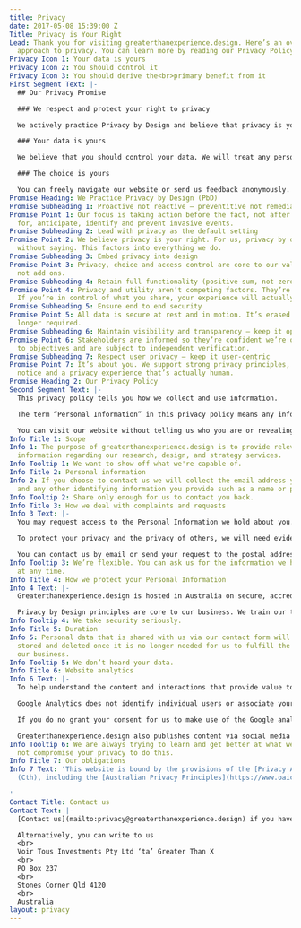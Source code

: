 ```yaml
---
title: Privacy
date: 2017-05-08 15:39:00 Z
Title: Privacy is Your Right
Lead: Thank you for visiting greaterthanexperience.design. Here’s an overview of our
  approach to privacy. You can learn more by reading our Privacy Policy below.
Privacy Icon 1: Your data is yours
Privacy Icon 2: You should control it
Privacy Icon 3: You should derive the<br>primary benefit from it
First Segment Text: |-
  ## Our Privacy Promise

  ### We respect and protect your right to privacy

  We actively practice Privacy by Design and believe that privacy is your human right. We will do everything that can be reasonably expected to secure your information and maintain your privacy.

  ### Your data is yours

  We believe that you should control your data. We will treat any personal information you choose to share with us as a temporary custodianship, and will only use it for the specific purpose agreed when you chose to share it with us.

  ### The choice is yours

  You can freely navigate our website or send us feedback anonymously. If you want help with something specific, we’ll use the information you provide us via our [Contact Form](https://greaterthanexperience.design/contact/index.html) to tailor a response that comes directly to you. That’s the extent to which your personal information will be used.
Promise Heading: We Practice Privacy by Design (PbD)
Promise Subheading 1: Proactive not reactive — preventitive not remedial
Promise Point 1: Our focus is taking action before the fact, not after it. We plan
  for, anticipate, identify and prevent invasive events.
Promise Subheading 2: Lead with privacy as the default setting
Promise Point 2: We believe privacy is your right. For us, privacy by default goes
  without saying. This factors into everything we do.
Promise Subheading 3: Embed privacy into design
Promise Point 3: Privacy, choice and access control are core to our value proposition,
  not add ons.
Promise Subheading 4: Retain full functionality (positive-sum, not zero-sum)
Promise Point 4: Privacy and utility aren’t competing factors. They’re complementary.
  If you’re in control of what you share, your experience will actually be better.
Promise Subheading 5: Ensure end to end security
Promise Point 5: All data is secure at rest and in motion. It’s erased when it’s no
  longer required.
Promise Subheading 6: Maintain visibility and transparency — keep it open
Promise Point 6: Stakeholders are informed so they’re confident we’re operating according
  to objectives and are subject to independent verification.
Promise Subheading 7: Respect user privacy — keep it user-centric
Promise Point 7: It’s about you. We support strong privacy principles, appropriate
  notice and a privacy experience that’s actually human.
Promise Heading 2: Our Privacy Policy
Second Segment Text: |-
  This privacy policy tells you how we collect and use information.

  The term “Personal Information” in this privacy policy means any information from which your identity is apparent or can be reasonably ascertained.

  You can visit our website without telling us who you are or revealing other Personal Information.
Info Title 1: Scope
Info 1: The purpose of greaterthanexperience.design is to provide relevant and valuable
  information regarding our research, design, and strategy services.
Info Tooltip 1: We want to show off what we're capable of.
Info Title 2: Personal information
Info 2: If you choose to contact us we will collect the email address you nominate
  and any other identifying information you provide such as a name or phone number.
Info Tooltip 2: Share only enough for us to contact you back.
Info Title 3: How we deal with complaints and requests
Info 3 Text: |-
  You may request access to the Personal Information we hold about you. You may also ask us to correct that information if it is deemed inaccurate, incomplete or out of date. These services are free of charge.

  To protect your privacy and the privacy of others, we will need evidence of your identity before we can grant you access to information about you.

  You can contact us by email or send your request to the postal address below. We will endeavour to respond within 14 days. If we expect the request to take longer to fulfill, we will notify you with an estimate for when your request will be delivered.
Info Tooltip 3: We’re flexible. You can ask us for the information we hold on you
  at any time.
Info Title 4: How we protect your Personal Information
Info 4 Text: |-
  Greaterthanexperience.design is hosted in Australia on secure, accredited servers. All reasonable steps are taken to protect personal information from misuse, interference, loss, and unauthorised access, modification or disclosure. While the transfer of information on the internet cannot ever be deemed completely secure, we will endeavor to protect information provided by you and that you receive from us.

  Privacy by Design principles are core to our business. We train our team members about the importance of maintaining the privacy and security of your information. Access to your Personal Information is restricted to employees who need it to provide benefits or services to you.
Info Tooltip 4: We take security seriously.
Info Title 5: Duration
Info 5: Personal data that is shared with us via our contact form will be securely
  stored and deleted once it is no longer needed for us to fulfill the purpose of
  our business.
Info Tooltip 5: We don’t hoard your data.
Info Title 6: Website analytics
Info 6 Text: |-
  To help understand the content and interactions that provide value to greaterthanexperience.design’s website visitors, our website uses Google Analytics, a service which transmits website traffic data to Google servers in the United States.

  Google Analytics does not identify individual users or associate your IP address with any other data held by Google. We use reports provided by Google Analytics to draw inferences about the value and relevancy of our content and website interactions so that we can more effectively deliver a suitable experience to website visitors. We also conduct ongoing face-to-face and remote research with willing participants to ensure our website experience meets the expectation of our visitors.

  If you do no grant your consent for us to make use of the Google analytics service, you can [opt out of Google Analytics](https://tools.google.com/dlpage/gaoptout){:target="_blank"} by disabling or refusing cookies, disabling JavaScript, or using the opt-out service provided by Google.

  Greaterthanexperience.design also publishes content via social media sites such as Facebook, LinkedIn, Twitter, and others. If you choose to "like" or "share" information from this website through these services, you should review the privacy policy of that service prior to doing so.
Info Tooltip 6: We are always trying to learn and get better at what we do. We will
  not compromise your privacy to do this.
Info Title 7: Our obligations
Info 7 Text: 'This website is bound by the provisions of the [Privacy Act 1988](http://www.austlii.edu.au/au/legis/cth/consol_act/pa1988108/){:target="_blank"}
  (Cth), including the [Australian Privacy Principles](https://www.oaic.gov.au/individuals/privacy-fact-sheets/general/privacy-fact-sheet-17-australian-privacy-principles){:target="_blank"}.

'
Contact Title: Contact us
Contact Text: |-
  [Contact us](mailto:privacy@greaterthanexperience.design) if you have privacy concerns.

  Alternatively, you can write to us
  <br>
  Voir Tous Investments Pty Ltd ‘ta’ Greater Than X
  <br>
  PO Box 237
  <br>
  Stones Corner Qld 4120
  <br>
  Australia
layout: privacy
---
```


